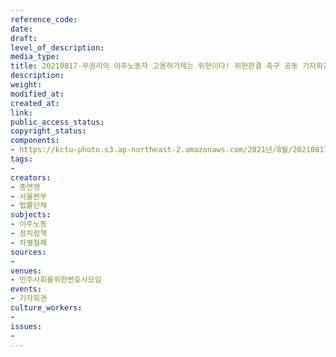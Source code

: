 ```yaml
---
reference_code: 
date: 
draft: 
level_of_description: 
media_type: 
title: 20210817-무권리의 이주노동자 고용허가제는 위헌이다! 위헌판결 촉구 공동 기자회견
description: 
weight: 
modified_at: 
created_at: 
link: 
public_access_status: 
copyright_status: 
components:
- https://kctu-photo.s3.ap-northeast-2.amazonaws.com/2021년/8월/20210817-무권리의+이주노동자+고용허가제는+위헌이다!+위헌판결+촉구+공동+기자회견/403888_60653_4842.jpg
tags:
- 
creators:
- 총연맹
- 서울본부
- 법률단체
subjects:
- 이주노동
- 정치정책
- 차별철폐
sources:
- 
venues:
- 민주사회를위한변호사모임
events:
- 기자회견
culture_workers:
- 
issues:
- 
---
```

